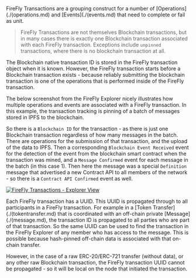 FireFly Transactions are a grouping construct for a number of [Operations](./(operations.md) and [Events](./(events.md)
that need to complete or fail as unit.

> FireFly Transactions are not themselves Blockchain transactions, but in many cases there is
> exactly one Blockchain transaction associated with each FireFly transaction. Exceptions include
> `unpinned` transactions, where there is no blockchain transaction at all.

The Blockchain native transaction ID is stored in the FireFly transaction object when it is known.
However, the FireFly transaction starts before a Blockchain transaction exists - because reliably submitting
the blockchain transaction is one of the operations that is performed inside of the FireFly transaction.

The below screenshot from the FireFly Explorer nicely illustrates how multiple operations and events
are associated with a FireFly transaction. In this example, the transaction tracking is pinning of a batch of
messages stored in IPFS to the blockchain.

So there is a `Blockchain ID` for the transaction - as there is just one Blockchain transaction regardless
of how many messages in the batch. There are operations for the submission of that transaction, and
the upload of the data to IPFS. Then a corresponding `Blockchain Event Received` event for the detection
of the event from the blockchain smart contract when the transaction was mined, and a `Message Confirmed` 
event for each message in the batch (in this case 1). Then here the message was a special `Definition` message
that advertised a new Contract API to all members of the network - so there is a `Contract API Confirmed`
event as well.

[![FireFly Transactions - Explorer View](../../images/firefly_transactions_explorer_view.png)](../../images/firefly_transactions_explorer_view.png)

Each FireFly transaction has a UUID. This UUID is propagated through to all participants in a FireFly transaction.
For example in a [Token Transfer](./(tokentransfer.md) that is coordinated with an off-chain private [Message](./(message.md),
the transaction ID is propagated to all parties who are part of that transaction. So the same UUID can be used
to find the transaction in the FireFly Explorer of any member who has access to the message.
This is possible because hash-pinned off-chain data is associated with that on-chain transfer.

However, in the case of a raw ERC-20/ERC-721 transfer (without data), or any other raw Blockchain transaction,
the FireFly transaction UUID cannot be propagated - so it will be local on the node that initiated
the transaction.
